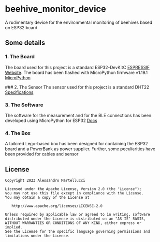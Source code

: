 # beehive_monitor_device
A rudimentary device for the environmental monitoring of beehives based on ESP32 board.

## Some details

### 1. The Board
The board used for this project is a standard ESP32-DevKitC [ESPRESSIF Website](https://www.espressif.com/en/products/devkits/esp32-devkitc).
The board has been flashed with MicroPython firmware v1.19.1 [MicroPython](https://micropython.org/download/esp32/)

### 2. The Sensor
The sensor used for this project is a standard DHT22 [Specifications](https://components101.com/sensors/dht22-pinout-specs-datasheet)

### 3. The Software
The software for the measurement and for the BLE connections has been developed using MicroPython for ESP32 [Docs](https://docs.micropython.org/en/latest/esp32/quickref.html)

### 4. The Box
A tailored Lego-based box has been designed for containing the ESP32 board and a PowerBank as power supplier. Further, some peculiarities have been provided for cables and sensor

License
-------

    Copyright 2023 Alessandro Martellucci

    Licensed under the Apache License, Version 2.0 (the "License");
    you may not use this file except in compliance with the License.
    You may obtain a copy of the License at

       http://www.apache.org/licenses/LICENSE-2.0

    Unless required by applicable law or agreed to in writing, software
    distributed under the License is distributed on an "AS IS" BASIS,
    WITHOUT WARRANTIES OR CONDITIONS OF ANY KIND, either express or implied.
    See the License for the specific language governing permissions and
    limitations under the License.

[1]: https://search.maven.org/remote_content?g=com.martellux&a=lifecycle&v=LATEST
